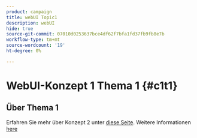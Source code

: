 ```yaml
---
product: campaign
title: webUI Topic1
description: webUI
hide: true
source-git-commit: 07010d0253637bce4df62f7bfa1fd37fb9fb8e7b
workflow-type: tm+mt
source-wordcount: '19'
ht-degree: 0%

---
```


# WebUI-Konzept 1 Thema 1 {#c1t1}

## Über Thema 1

Erfahren Sie mehr über Konzept 2 unter [diese Seite](../concept2/topic2.md).
Weitere Informationen [here](../../automation/workflow/about-workflows.md)